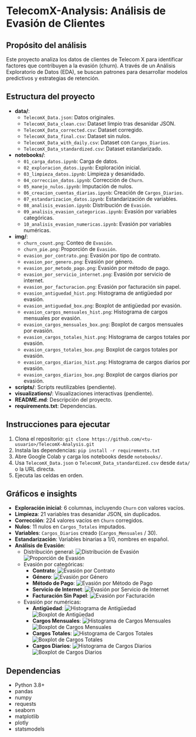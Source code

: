 # TelecomX-Analysis: Análisis de Evasión de Clientes

## Propósito del análisis
Este proyecto analiza los datos de clientes de Telecom X para identificar factores que contribuyen a la evasión (churn). A través de un Análisis Exploratorio de Datos (EDA), se buscan patrones para desarrollar modelos predictivos y estrategias de retención.

## Estructura del proyecto
- **data/**: 
  - `TelecomX_Data.json`: Datos originales.
  - `TelecomX_Data_clean.csv`: Dataset limpio tras desanidar JSON.
  - `TelecomX_Data_corrected.csv`: Dataset corregido.
  - `TelecomX_Data_final.csv`: Dataset sin nulos.
  - `TelecomX_Data_with_daily.csv`: Dataset con `Cargos_Diarios`.
  - `TelecomX_Data_standardized.csv`: Dataset estandarizado.
- **notebooks/**: 
  - `01_carga_datos.ipynb`: Carga de datos.
  - `02_exploracion_datos.ipynb`: Exploración inicial.
  - `03_limpieza_datos.ipynb`: Limpieza y desanidado.
  - `04_correccion_datos.ipynb`: Corrección de `Churn`.
  - `05_manejo_nulos.ipynb`: Imputación de nulos.
  - `06_creacion_cuentas_diarias.ipynb`: Creación de `Cargos_Diarios`.
  - `07_estandarizacion_datos.ipynb`: Estandarización de variables.
  - `08_analisis_evasion.ipynb`: Distribución de `Evasión`.
  - `09_analisis_evasion_categoricas.ipynb`: Evasión por variables categóricas.
  - `10_analisis_evasion_numericas.ipynb`: Evasión por variables numéricas.
- **img/**:
  - `churn_count.png`: Conteo de `Evasión`.
  - `churn_pie.png`: Proporción de `Evasión`.
  - `evasion_por_contrato.png`: Evasión por tipo de contrato.
  - `evasion_por_genero.png`: Evasión por género.
  - `evasion_por_metodo_pago.png`: Evasión por método de pago.
  - `evasion_por_servicio_internet.png`: Evasión por servicio de internet.
  - `evasion_por_facturacion.png`: Evasión por facturación sin papel.
  - `evasion_antiguedad_hist.png`: Histograma de antigüedad por evasión.
  - `evasion_antiguedad_box.png`: Boxplot de antigüedad por evasión.
  - `evasion_cargos_mensuales_hist.png`: Histograma de cargos mensuales por evasión.
  - `evasion_cargos_mensuales_box.png`: Boxplot de cargos mensuales por evasión.
  - `evasion_cargos_totales_hist.png`: Histograma de cargos totales por evasión.
  - `evasion_cargos_totales_box.png`: Boxplot de cargos totales por evasión.
  - `evasion_cargos_diarios_hist.png`: Histograma de cargos diarios por evasión.
  - `evasion_cargos_diarios_box.png`: Boxplot de cargos diarios por evasión.
- **scripts/**: Scripts reutilizables (pendiente).
- **visualizations/**: Visualizaciones interactivas (pendiente).
- **README.md**: Descripción del proyecto.
- **requirements.txt**: Dependencias.

## Instrucciones para ejecutar
1. Clona el repositorio: `git clone https://github.com/<tu-usuario>/TelecomX-Analysis.git`
2. Instala las dependencias: `pip install -r requirements.txt`
3. Abre Google Colab y carga los notebooks desde `notebooks/`.
4. Usa `TelecomX_Data.json` o `TelecomX_Data_standardized.csv` desde `data/` o la URL directa.
5. Ejecuta las celdas en orden.

## Gráficos e insights
- **Exploración inicial**: 6 columnas, incluyendo `Churn` con valores vacíos.
- **Limpieza**: 21 variables tras desanidar JSON, sin duplicados.
- **Corrección**: 224 valores vacíos en `Churn` corregidos.
- **Nulos**: 11 nulos en `Cargos_Totales` imputados.
- **Variables**: `Cargos_Diarios` creado (`Cargos_Mensuales` / 30).
- **Estandarización**: Variables binarias a 1/0, nombres en español.
- **Análisis de Evasión**:
  - Distribución general:
    ![Distribución de Evasión](img/churn_count.png)
    ![Proporción de Evasión](img/churn_pie.png)
  - Evasión por categóricas:
    - **Contrato**:
      ![Evasión por Contrato](img/evasion_por_contrato.png)
    - **Género**:
      ![Evasión por Género](img/evasion_por_genero.png)
    - **Método de Pago**:
      ![Evasión por Método de Pago](img/evasion_por_metodo_pago.png)
    - **Servicio de Internet**:
      ![Evasión por Servicio de Internet](img/evasion_por_servicio_internet.png)
    - **Facturación Sin Papel**:
      ![Evasión por Facturación](img/evasion_por_facturacion.png)
  - Evasión por numéricas:
    - **Antigüedad**:
      ![Histograma de Antigüedad](img/evasion_antiguedad_hist.png)
      ![Boxplot de Antigüedad](img/evasion_antiguedad_box.png)
    - **Cargos Mensuales**:
      ![Histograma de Cargos Mensuales](img/evasion_cargos_mensuales_hist.png)
      ![Boxplot de Cargos Mensuales](img/evasion_cargos_mensuales_box.png)
    - **Cargos Totales**:
      ![Histograma de Cargos Totales](img/evasion_cargos_totales_hist.png)
      ![Boxplot de Cargos Totales](img/evasion_cargos_totales_box.png)
    - **Cargos Diarios**:
      ![Histograma de Cargos Diarios](img/evasion_cargos_diarios_hist.png)
      ![Boxplot de Cargos Diarios](img/evasion_cargos_diarios_box.png)

## Dependencias
- Python 3.8+
- pandas
- numpy
- requests
- seaborn
- matplotlib
- plotly
- statsmodels
